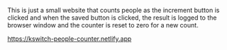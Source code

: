 This is just a small website that counts people as the increment button is clicked and when the saved button is clicked, the result is logged to the browser window and the counter is reset to zero for a new count.

https://kswitch-people-counter.netlify.app